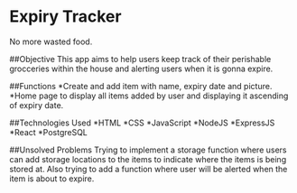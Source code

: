 # Expiry Tracker
No more wasted food.

##Objective
This app aims to help users keep track of their perishable grocceries within the house and alerting users when it is gonna expire.

##Functions
*Create and add item with name, expiry date and picture.
*Home page to display all items added by user and displaying it ascending of expiry date.

##Technologies Used
*HTML
*CSS
*JavaScript
*NodeJS
*ExpressJS
*React
*PostgreSQL


##Unsolved Problems
Trying to implement a storage function where users can add storage locations to the items to indicate where the items is being stored at. Also trying to add a function where user will be alerted when the item is about to expire.
